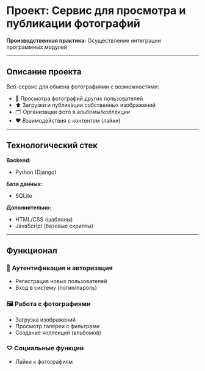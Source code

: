 # Проект: Сервис для просмотра и публикации фотографий  
**Производственная практика:** Осуществление интеграции программных модулей  

---

## Описание проекта  
Веб-сервис для обмена фотографиями с возможностями:  
- 📸 Просмотра фотографий других пользователей  
- ⬆️ Загрузки и публикации собственных изображений  
- 🗂️ Организации фото в альбомы/коллекции  
- ❤️ Взаимодействия с контентом (лайки)  

---

## Технологический стек  
**Backend:**  
- Python (Django)  

**База данных:**  
- SQLite  

**Дополнительно:**  
- HTML/CSS (шаблоны)  
- JavaScript (базовые скрипты)  

---

## Функционал  

### 🔐 Аутентификация и авторизация  
- Регистрация новых пользователей  
- Вход в систему (логин/пароль)  

### 🖼️ Работа с фотографиями  
- Загрузка изображений  
- Просмотр галереи с фильтрами  
- Создание коллекций (альбомов)  

### ♡ Социальные функции  
- Лайки к фотографиям  
